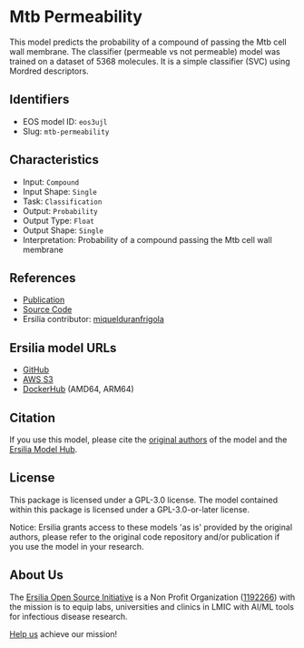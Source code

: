 # Mtb Permeability

This model predicts the probability of a compound of passing the Mtb cell wall membrane. The classifier (permeable vs not permeable) model was trained on a dataset of 5368 molecules. It is a simple classifier (SVC) using Mordred descriptors.

## Identifiers

* EOS model ID: `eos3ujl`
* Slug: `mtb-permeability`

## Characteristics

* Input: `Compound`
* Input Shape: `Single`
* Task: `Classification`
* Output: `Probability`
* Output Type: `Float`
* Output Shape: `Single`
* Interpretation: Probability of a compound passing the Mtb cell wall membrane

## References

* [Publication](https://link.springer.com/article/10.1007/s11030-024-10952-3)
* [Source Code](https://github.com/PGlab-NIPER/MTB_Permeability)
* Ersilia contributor: [miquelduranfrigola](https://github.com/miquelduranfrigola)

## Ersilia model URLs
* [GitHub](https://github.com/ersilia-os/eos3ujl)
* [AWS S3](https://ersilia-models-zipped.s3.eu-central-1.amazonaws.com/eos3ujl.zip)
* [DockerHub](https://hub.docker.com/r/ersiliaos/eos3ujl) (AMD64, ARM64)

## Citation

If you use this model, please cite the [original authors](https://link.springer.com/article/10.1007/s11030-024-10952-3) of the model and the [Ersilia Model Hub](https://github.com/ersilia-os/ersilia/blob/master/CITATION.cff).

## License

This package is licensed under a GPL-3.0 license. The model contained within this package is licensed under a GPL-3.0-or-later license.

Notice: Ersilia grants access to these models 'as is' provided by the original authors, please refer to the original code repository and/or publication if you use the model in your research.

## About Us

The [Ersilia Open Source Initiative](https://ersilia.io) is a Non Profit Organization ([1192266](https://register-of-charities.charitycommission.gov.uk/charity-search/-/charity-details/5170657/full-print)) with the mission is to equip labs, universities and clinics in LMIC with AI/ML tools for infectious disease research.

[Help us](https://www.ersilia.io/donate) achieve our mission!